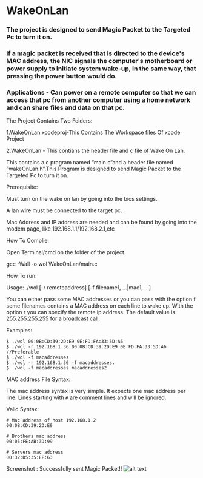 # WakeOnLan

### The project is designed to send Magic Packet to the Targeted Pc to turn it on. 

### If a magic packet is received that is directed to the device's MAC address, the NIC signals the computer's motherboard or power supply to initiate system wake-up, in the same way, that pressing the power button would do.

### Applications - Can power on a remote computer so that we can access that pc from another computer using a home network and can share files and data on that pc.


The Project Contains Two Folders:

1.WakeOnLan.xcodeproj-This Contains The Workspace files Of xcode Project

2.WakeOnLan - This contians the header file and c file of Wake On Lan.

This contains a c program named “main.c”and a header file named ”wakeOnLan.h”.This Program is designed to send Magic Packet to the Targeted Pc to turn it on.

Prerequisite:

Must turn on the wake on lan by going into the bios settings.

A lan wire must be connected to the target pc.

Mac Address and IP address are needed and can be found by going into the modem page, like 192.168.1.1/192.168.2.1,etc

How To Complie:

Open Terminal/cmd on the folder of the project.

gcc -Wall -o wol WakeOnLan/main.c

How To run:

Usage: ./wol [-r remoteaddress] [-f filename1, ...|mac1, ...]

You can either pass some MAC addresses or you can pass with the option f some filenames contains a MAC address on each line to wake up.
With the option r you can specify the remote ip address. The default value is 255.255.255.255 for a broadcast call.

Examples:

    $ ./wol 00:0B:CD:39:2D:E9 0E:FD:FA:33:5D:A6
    $ ./wol -r 192.168.1.36 00:0B:CD:39:2D:E9 0E:FD:FA:33:5D:A6 //Preferable
    $ ./wol -f macaddresses
    $ ./wol -r 192.168.1.36 -f macaddresses. 
    $ ./wol -f macaddresses macaddresses2

MAC address File Syntax:

The mac address syntax is very simple. It expects one mac address per line.
Lines starting with `#` are comment lines and will be ignored.

Valid Syntax:

    # Mac address of host 192.168.1.2
    00:0B:CD:39:2D:E9

    # Brothers mac address
    00:05:FE:AB:3D:99

    # Servers mac address
    00:32:D5:35:EF:63

Screenshot : Successfully sent Magic Packet!!
  ![alt text](https://github.com/garvitchaudhary9/WakeOnLan/blob/master/ScreenshotOfWorkingOfWakeOnLan.png)  

